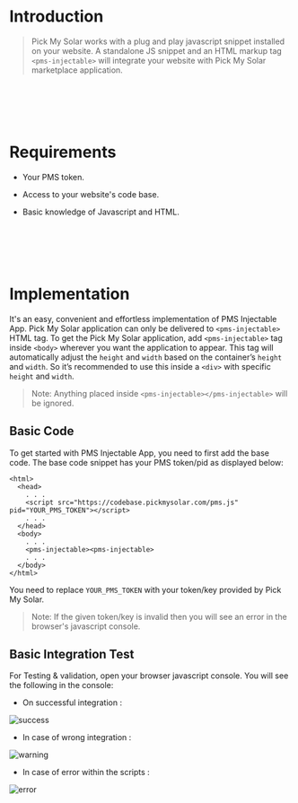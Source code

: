 # Introduction

> Pick My Solar works with a plug and play javascript snippet installed on your website. A standalone JS snippet and an HTML markup tag `<pms-injectable>` will integrate your website with Pick My Solar marketplace application.


<br/>

<br/>

<br/>

<br/>


# Requirements

-   Your PMS token.

-   Access to your website's code base.
    
-   Basic knowledge of Javascript and HTML.

<br/>

<br/>

<br/>

<br/>

# Implementation
It's an easy, convenient and effortless implementation of PMS Injectable App. Pick My Solar application can only be delivered to `<pms-injectable>` HTML tag. To get the Pick My Solar application, add `<pms-injectable>` tag inside `<body>` wherever you want the application to appear. This tag will automatically adjust the `height` and `width` based on the container’s `height` and `width`. So it’s recommended to use this inside a `<div>` with specific `height` and `width`.
>Note: Anything placed inside `<pms-injectable></pms-injectable>` will be ignored.

## Basic Code

To get started with PMS Injectable App, you need to first add the base code. The base code snippet has your PMS token/pid as displayed below: 
```
<html>
  <head>
    . . .
    <script src="https://codebase.pickmysolar.com/pms.js" pid="YOUR_PMS_TOKEN"></script>
    . . .
  </head>
  <body>
    . . . 
    <pms-injectable><pms-injectable>
    . . .
  </body>
</html>
```
You need to replace `YOUR_PMS_TOKEN` with your token/key provided by Pick My Solar. 
>Note: If the given token/key is invalid then you will see an error in the browser's javascript console.

## Basic Integration Test
For Testing & validation, open your browser javascript console. You will see the following in the console:

- On successful integration :

![success](https://s3.amazonaws.com/solarassets/partner_assets/inject-sucess.png)

- In case of wrong integration :

![warning](https://s3.amazonaws.com/solarassets/partner_assets/inject-warning.png)

- In case of error within the scripts :

![error](https://s3.amazonaws.com/solarassets/partner_assets/inject-error.png)
